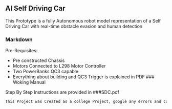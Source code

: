 ## AI Self Driving Car

This Prototype is a fully Autonomous robot model representation of a Self Driving Car with real-time obstacle evasion and human detection


### Markdown
Pre-Requisites:
- Pre constructed Chassis
- Motors Connected to L298 Motor Controller
- Two PowerBanks QC3 capable
- Everything about building and QC3 Trigger is explained in PDF ### Woking Manual



Step By Step Instructions are provided in ###SDC.pdf



```markdown
This Project was Created as a college Project, google any errors and contact ayushshr52@gmail.com for queries.

```
